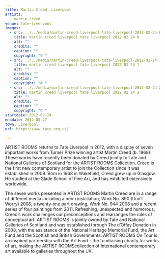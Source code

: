 ```yaml
---
title: Martin Creed, Liverpool
artists:
  - martin-creed
venue: tate-liverpool
images:
  - src: ../../media/martin-creed-liverpool-tate-liverpool-2012-02-24-0.webp
    title: martin creed liverpool tate liverpool 2012 02 24 0
    alt: ""
    credits: ""
    caption: ""
    copyright: "© "
  - src: ../../media/martin-creed-liverpool-tate-liverpool-2012-02-24-1.webp
    title: martin creed liverpool tate liverpool 2012 02 24 1
    alt: ""
    credits: ""
    caption: ""
    copyright: "© "
  - src: ../../media/martin-creed-liverpool-tate-liverpool-2012-02-24-2.webp
    title: martin creed liverpool tate liverpool 2012 02 24 2
    alt: ""
    credits: ""
    caption: ""
    copyright: "© "
startdate: 2012-02-24
enddate: 2012-05-27
town: Liverpool
url: https://www.tate.org.uk/

---
```


ARTIST ROOMS returns to Tate Liverpool in 2012, with a display of seven important works from Turner Prize winning artist Martin Creed (b. 1968).
These works have recently been donated by Creed jointly to Tate and National Galleries of Scotland for the ARTIST ROOMS Collection. Creed is the first new contemporary artist to join the Collection since it was established in 2008. Born in 1968 in Wakefield, Creed grew up in Glasgow. He studied at the Slade School of Fine Art, and has exhibited extensively worldwide.          

The seven works presented in ARTIST ROOMS Martin Creed are in a range of different media including a neon installation, Work No. 890 (Don’t Worry) 2008, a twenty-one part drawing, Work No. 944 2008 and a recent series of four paintings from 2011. Refreshing, unexpected and humorous, Creed’s work challenges our preconceptions and rearranges the rules of conceptual art.
ARTIST ROOMS is jointly owned by Tate and National Galleries of Scotland and was established through The d’Offay Donation in 2008, with the assistance of the National Heritage Memorial Fund, the Art Fund and the Scottish and British Governments. ARTIST ROOMS On Tour is an inspired partnership with the Art Fund – the fundraising charity for works of art, making the ARTIST ROOMScollection of international contemporary art available to galleries throughout the UK.
